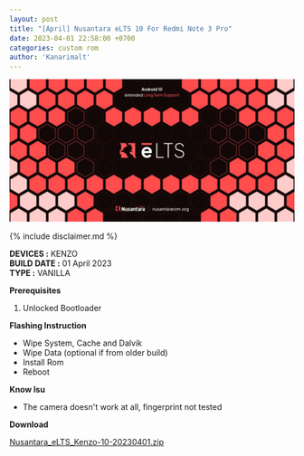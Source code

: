 ```yaml
---
layout: post
title: "[April] Nusantara eLTS 10 For Redmi Note 3 Pro"
date: 2023-04-01 22:58:00 +0700
categories: custom rom
author: 'Kanarimalt'
---
```

![Elts Banner](/assets/images/banner/elts.jpg)

{% include disclaimer.md %}

**DEVICES :** KENZO<br>
**BUILD DATE :** 01 April 2023<br>
**TYPE :** VANILLA

**Prerequisites**
<ol>
    <li>Unlocked Bootloader</li>
</ol>

**Flashing Instruction**
<ul>
    <li>Wipe System, Cache and Dalvik</li>
    <li>Wipe Data (optional if from older build)</li>
    <li>Install Rom</li>
    <li>Reboot</li>
</ul>

**Know Isu**
<ul>
    <li>The camera doesn't work at all, fingerprint not tested</li>
</ul>

**Download**

[Nusantara_eLTS_Kenzo-10-20230401.zip](https://drive.google.com/file/d/1-5pumDqYZix8dQtDxfC4lYBM-Ujg4lLc/view?usp=drive_link)




